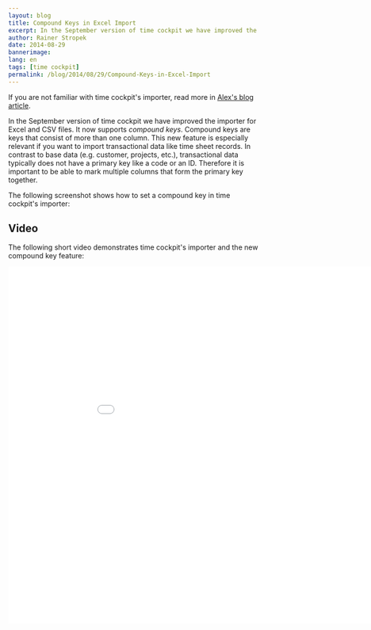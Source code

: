 ```yaml
---
layout: blog
title: Compound Keys in Excel Import
excerpt: In the September version of time cockpit we have improved the importer for Excel and CSV files. It now supports compound keys. See a video demonstrating the new functionality.
author: Rainer Stropek
date: 2014-08-29
bannerimage: 
lang: en
tags: [time cockpit]
permalink: /blog/2014/08/29/Compound-Keys-in-Excel-Import
---
```


<p class="showcase">If you are not familiar with time cockpit's importer, read more in <a href="http://www.timecockpit.com/blog/2014/01/28/Importer-Improvements" target="_blank">Alex's blog article</a>.</p><p>In the September version of time cockpit we have improved the importer for Excel and CSV files. It now supports <em>compound keys</em>. Compound keys are keys that consist of more than one column. This new feature is especially relevant if you want to import transactional data like time sheet records. In contrast to base data (e.g. customer, projects, etc.), transactional data typically does not have a primary key like a code or an ID. Therefore it is important to be able to mark multiple columns that form the primary key together.</p><p>The following screenshot shows how to set a compound key in time cockpit's importer:</p><function name="Composite.Media.ImageGallery.Slimbox2">
  <param name="MediaImage" value="MediaArchive:2c3a85ee-e18a-432d-8340-93f6accd1c2b" />
  <param name="ThumbnailMaxWidth" value="800" />
  <param name="ThumbnailMaxHeight" value="800" />
  <param name="ImageMaxWidth" value="1280" />
  <param name="ImageMaxHeight" value="1024" />
</function><h2>Video</h2><p>The following short video demonstrates time cockpit's importer and the new compound key feature:</p><div class="videoWrapper">
  <iframe width="960" height="720" src="//www.youtube.com/embed/Yfr-E2MhIxY" frameborder="0" allowfullscreen="allowfullscreen"></iframe>
</div>
